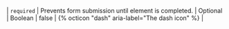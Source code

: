 | `required` | Prevents form submission until element is completed. | Optional | Boolean | false | {% octicon "dash" aria-label="The dash icon" %} | 